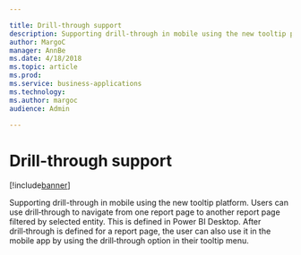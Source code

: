 ```yaml
---

title: Drill-through support
description: Supporting drill-through in mobile using the new tooltip platform.
author: MargoC
manager: AnnBe
ms.date: 4/18/2018
ms.topic: article
ms.prod: 
ms.service: business-applications
ms.technology: 
ms.author: margoc
audience: Admin

---
```

#  Drill-through support




[!include[banner](../../includes/banner.md)]

Supporting drill-through in mobile using the new tooltip platform. Users can use
drill‑through to navigate from one report page to another report page filtered
by selected entity. This is defined in Power BI Desktop. After drill‑through is
defined for a report page, the user can also use it in the mobile app by using
the drill‑through option in their tooltip menu.


